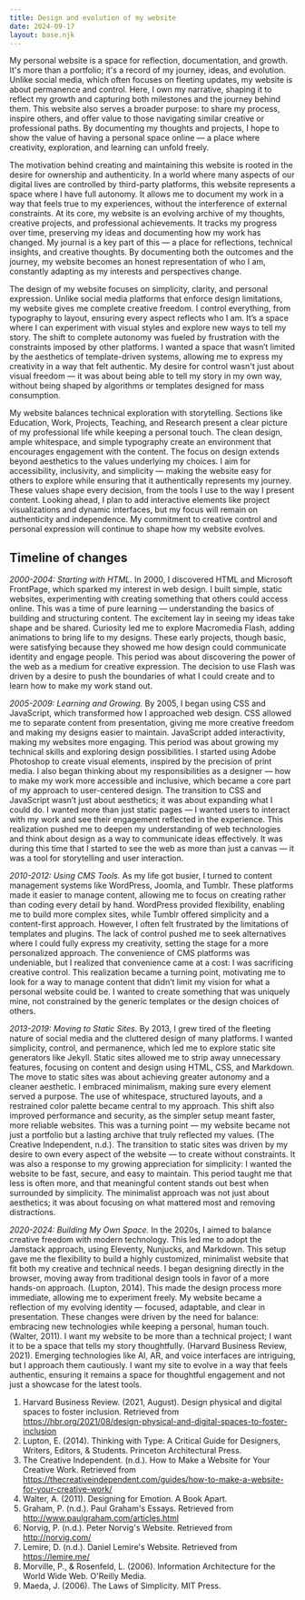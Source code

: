 ```yaml
---
title: Design and evolution of my website
date: 2024-09-17
layout: base.njk
--- 
```


My personal website is a space for reflection, documentation, and growth. It's more than a portfolio; it's a record of my journey, ideas, and evolution. Unlike social media, which often focuses on fleeting updates, my website is about permanence and control. Here, I own my narrative, shaping it to reflect my growth and capturing both milestones and the journey behind them. This website also serves a broader purpose: to share my process, inspire others, and offer value to those navigating similar creative or professional paths. By documenting my thoughts and projects, I hope to show the value of having a personal space online — a place where creativity, exploration, and learning can unfold freely.

The motivation behind creating and maintaining this website is rooted in the desire for ownership and authenticity. In a world where many aspects of our digital lives are controlled by third-party platforms, this website represents a space where I have full autonomy. It allows me to document my work in a way that feels true to my experiences, without the interference of external constraints. At its core, my website is an evolving archive of my thoughts, creative projects, and professional achievements. It tracks my progress over time, preserving my ideas and documenting how my work has changed. My journal is a key part of this — a place for reflections, technical insights, and creative thoughts. By documenting both the outcomes and the journey, my website becomes an honest representation of who I am, constantly adapting as my interests and perspectives change.

The design of my website focuses on simplicity, clarity, and personal expression. Unlike social media platforms that enforce design limitations, my website gives me complete creative freedom. I control everything, from typography to layout, ensuring every aspect reflects who I am. It’s a space where I can experiment with visual styles and explore new ways to tell my story. The shift to complete autonomy was fueled by frustration with the constraints imposed by other platforms. I wanted a space that wasn’t limited by the aesthetics of template-driven systems, allowing me to express my creativity in a way that felt authentic. My desire for control wasn't just about visual freedom — it was about being able to tell my story in my own way, without being shaped by algorithms or templates designed for mass consumption.

My website balances technical exploration with storytelling. Sections like Education, Work, Projects, Teaching, and Research present a clear picture of my professional life while keeping a personal touch. The clean design, ample whitespace, and simple typography create an environment that encourages engagement with the content. The focus on design extends beyond aesthetics to the values underlying my choices. I aim for accessibility, inclusivity, and simplicity — making the website easy for others to explore while ensuring that it authentically represents my journey. These values shape every decision, from the tools I use to the way I present content. Looking ahead, I plan to add interactive elements like project visualizations and dynamic interfaces, but my focus will remain on authenticity and independence. My commitment to creative control and personal expression will continue to shape how my website evolves.

## Timeline of changes

_2000-2004: Starting with HTML._ In 2000, I discovered HTML and Microsoft FrontPage, which sparked my interest in web design. I built simple, static websites, experimenting with creating something that others could access online. This was a time of pure learning — understanding the basics of building and structuring content. The excitement lay in seeing my ideas take shape and be shared. Curiosity led me to explore Macromedia Flash, adding animations to bring life to my designs. These early projects, though basic, were satisfying because they showed me how design could communicate identity and engage people. This period was about discovering the power of the web as a medium for creative expression. The decision to use Flash was driven by a desire to push the boundaries of what I could create and to learn how to make my work stand out.

_2005-2009: Learning and Growing._ By 2005, I began using CSS and JavaScript, which transformed how I approached web design. CSS allowed me to separate content from presentation, giving me more creative freedom and making my designs easier to maintain. JavaScript added interactivity, making my websites more engaging. This period was about growing my technical skills and exploring design possibilities. I started using Adobe Photoshop to create visual elements, inspired by the precision of print media. I also began thinking about my responsibilities as a designer — how to make my work more accessible and inclusive, which became a core part of my approach to user-centered design. The transition to CSS and JavaScript wasn’t just about aesthetics; it was about expanding what I could do. I wanted more than just static pages — I wanted users to interact with my work and see their engagement reflected in the experience. This realization pushed me to deepen my understanding of web technologies and think about design as a way to communicate ideas effectively. It was during this time that I started to see the web as more than just a canvas — it was a tool for storytelling and user interaction.

_2010-2012: Using CMS Tools._ As my life got busier, I turned to content management systems like WordPress, Joomla, and Tumblr. These platforms made it easier to manage content, allowing me to focus on creating rather than coding every detail by hand. WordPress provided flexibility, enabling me to build more complex sites, while Tumblr offered simplicity and a content-first approach. However, I often felt frustrated by the limitations of templates and plugins. The lack of control pushed me to seek alternatives where I could fully express my creativity, setting the stage for a more personalized approach. The convenience of CMS platforms was undeniable, but I realized that convenience came at a cost: I was sacrificing creative control. This realization became a turning point, motivating me to look for a way to manage content that didn’t limit my vision for what a personal website could be. I wanted to create something that was uniquely mine, not constrained by the generic templates or the design choices of others.

_2013-2019: Moving to Static Sites._ By 2013, I grew tired of the fleeting nature of social media and the cluttered design of many platforms. I wanted simplicity, control, and permanence, which led me to explore static site generators like Jekyll. Static sites allowed me to strip away unnecessary features, focusing on content and design using HTML, CSS, and Markdown. The move to static sites was about achieving greater autonomy and a cleaner aesthetic. I embraced minimalism, making sure every element served a purpose. The use of whitespace, structured layouts, and a restrained color palette became central to my approach. This shift also improved performance and security, as the simpler setup meant faster, more reliable websites. This was a turning point — my website became not just a portfolio but a lasting archive that truly reflected my values. (The Creative Independent, n.d.). The transition to static sites was driven by my desire to own every aspect of the website — to create without constraints. It was also a response to my growing appreciation for simplicity: I wanted the website to be fast, secure, and easy to maintain. This period taught me that less is often more, and that meaningful content stands out best when surrounded by simplicity. The minimalist approach was not just about aesthetics; it was about focusing on what mattered most and removing distractions.

_2020-2024: Building My Own Space._ In the 2020s, I aimed to balance creative freedom with modern technology. This led me to adopt the Jamstack approach, using Eleventy, Nunjucks, and Markdown. This setup gave me the flexibility to build a highly customized, minimalist website that fit both my creative and technical needs. I began designing directly in the browser, moving away from traditional design tools in favor of a more hands-on approach. (Lupton, 2014). This made the design process more immediate, allowing me to experiment freely. My website became a reflection of my evolving identity — focused, adaptable, and clear in presentation. These changes were driven by the need for balance: embracing new technologies while keeping a personal, human touch. (Walter, 2011). I want my website to be more than a technical project; I want it to be a space that tells my story thoughtfully. (Harvard Business Review, 2021). Emerging technologies like AI, AR, and voice interfaces are intriguing, but I approach them cautiously. I want my site to evolve in a way that feels authentic, ensuring it remains a space for thoughtful engagement and not just a showcase for the latest tools.

1. Harvard Business Review. (2021, August). Design physical and digital spaces to foster inclusion. Retrieved from https://hbr.org/2021/08/design-physical-and-digital-spaces-to-foster-inclusion
2. Lupton, E. (2014). Thinking with Type: A Critical Guide for Designers, Writers, Editors, & Students. Princeton Architectural Press.
3. The Creative Independent. (n.d.). How to Make a Website for Your Creative Work. Retrieved from https://thecreativeindependent.com/guides/how-to-make-a-website-for-your-creative-work/
4. Walter, A. (2011). Designing for Emotion. A Book Apart.
5. Graham, P. (n.d.). Paul Graham's Essays. Retrieved from http://www.paulgraham.com/articles.html
6. Norvig, P. (n.d.). Peter Norvig's Website. Retrieved from http://norvig.com/
7. Lemire, D. (n.d.). Daniel Lemire's Website. Retrieved from https://lemire.me/
8. Morville, P., & Rosenfeld, L. (2006). Information Architecture for the World Wide Web. O'Reilly Media.
9. Maeda, J. (2006). The Laws of Simplicity. MIT Press.